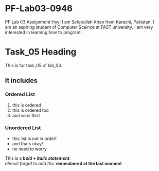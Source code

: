 # PF-Lab03-0946
PF Lab 03 Assignment
Hey! I am Safeeullah Khan from Karachi, Pakistan. I am an aspiring student of Computer Sceince at FAST university. I am very interested in learning how to program!

# Task_05 Heading 

This is for task_05 of lab_03. 

## It includes  

### Ordered List 
1. this is ordered
2. this is ordered too
3. and so is this!

### Unordered List 
- this list is not in order!  
- and thats okay!  
- no need to worry

This is a **_bold + italic statement_**.  
_almost forgot to add this_
**remembered at the last moment**
